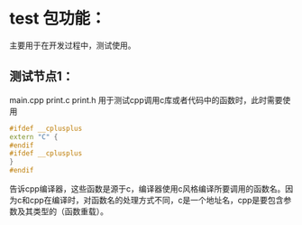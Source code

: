 # test 包功能：
主要用于在开发过程中，测试使用。

## 测试节点1：
 main.cpp print.c print.h 用于测试cpp调用c库或者代码中的函数时，此时需要使用
```c++
#ifdef __cplusplus
extern "C" {
#endif
#ifdef __cplusplus
}
#endif
```
告诉cpp编译器，这些函数是源于c，编译器使用c风格编译所要调用的函数名。因为c和cpp在编译时，对函数名的处理方式不同，c是一个地址名，cpp是要包含参数及其类型的（函数重载）。
